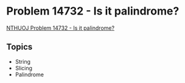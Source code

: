 # Problem 14732 - Is it palindrome?
[NTHUOJ Problem 14732 - Is it palindrome?](https://acm.cs.nthu.edu.tw/problem/14732/)


## Topics
- String
- Slicing
- Palindrome